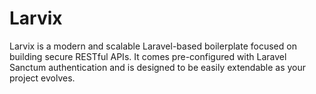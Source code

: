 # Larvix
Larvix is a modern and scalable Laravel-based boilerplate focused on building secure RESTful APIs. It comes pre-configured with Laravel Sanctum authentication and is designed to be easily extendable as your project evolves.
